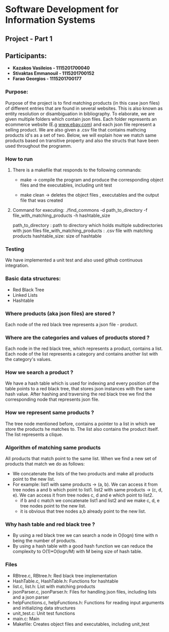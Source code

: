 # **Software Development for Information Systems**

## Project - Part 1 

## Participants:
* **Kazakos Vasileios - 1115201700040**
* **Stivaktas Emmanouil - 1115201700152**
* **Farao Georgios - 1115201700177**

### Purpose:
Purpose of the project is to find matching products (in this case json files) of different entries that are found in several websites. This is also known as entity resolution or disambiguation in bibliography. To elaborate, we are given multiple folders which contain json files. Each folder represents an ecommerce website (E.g www.ebay.com) and each json file represent a selling product. We are also given a .csv file that contains mathcing products id's as a set of two. Below, we will explain how we match same products based on transitive property and also the structs that have been used throughout the programm.

### How to run
1. There is a makefile that responds to the following commands:

    * make -> compile the program and produce the corresponding object files and the executables, including unit test

    * make clean -> deletes the object files , executables and the output file that was created

2. Command for executing:
    ./find_commons -d path_to_directory -f file_with_matching_products -h hashtable_size 

    path_to_directory : path to directory which holds multiple subdirectories with json files
    file_with_matching_products : .csv file with matching products
    hashtable_size: size of hashtable 

### Testing
We have implemented a unit test and also used github continuous integration.

###  Basic data structures: 
* Red Black Tree
* Linked Lists
* Hashtable 

### Where products (aka json files) are stored ?
Each node of the red black tree represents a json file - product.

### Where are the categories and values of products stored ?
Each node in the red black tree, which represents a product, contains a list. Each node of the list represents a category and contains another list with the category's values.

### How we search a product ?
We have a hash table which is used for indexing and every position of the table points to a red black tree, that stores json instances with the same hash value. After hashing and traversing the red black tree we find the corresponding node that represents json file.

### How we represent same products ?
The tree node mentioned before, contains a pointer to a list in which we store the products he matches to. The list also contains the product itself. The list represents a clique.

### Algorithm of matching same products
All products that match point to the same list. When we find a new set of products that match we do as follows:
* We concatenate the lists of the two products and make all products point to the new list.
* For example: 
    list1 with same products -> (a, b). We can access it from tree nodes a and b which point to list1.
    list2 with same products -> (c, d, e). We can access it from tree nodes c, d and e which point to list2.
    * if b and c match we concatenate list1 and list2 and we make c, d, e tree nodes point to the new list. 
    * it is obvious that tree nodes a,b already point to the new list. 

### Why hash table and red black tree ?
* By using a red black tree we can search a node  in O(logn) time with n being the number of products. 
* By using a hash table with a good hash function we can reduce the complexity to O(1)*O(logn/M) with M being size of hash table.

### Files
* RBtree.c, RBtree.h: Red black tree implementation
* HashTable.c, HashTable.h: Functions for hashtable 
* list.c, list.h: List with matching products
* jsonParser.c, jsonParser.h: Files for handling json files, including lists and a json parser
* helpFunctions.c, helpFunctions.h: Functions for reading input arguments and initializing data structures 
* unit_test.c: Unit test functions
* main.c: Main
* Makefile: Creates object files and executables, including unit_test
